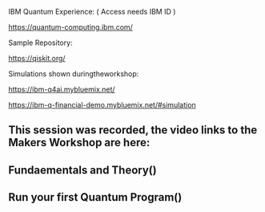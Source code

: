 IBM Quantum Experience: ( Access needs IBM ID )

https://quantum-computing.ibm.com/

Sample Repository:

https://qiskit.org/

Simulations shown duringtheworkshop:

https://ibm-q4ai.mybluemix.net/

https://ibm-q-financial-demo.mybluemix.net/#simulation

## This session was recorded, the video links to the Makers Workshop are here:
## Fundaementals and Theory()
## Run your first Quantum Program()
